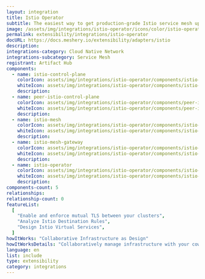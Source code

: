 ```yaml
---
layout: integration
title: Istio Operator
subtitle: The easiest way to get production-grade Istio service mesh up and running
image: /assets/img/integrations/istio-operator/icons/color/istio-operator-color.svg
permalink: extensibility/integrations/istio-operator
docURL: https://docs.meshery.io/extensibility/adapters/istio
description:
integrations-category: Cloud Native Network
integrations-subcategory: Service Mesh
registrant: Artifact Hub
components:
  - name: istio-control-plane
    colorIcon: assets/img/integrations/istio-operator/components/istio-control-plane/icons/color/istio-control-plane-color.svg
    whiteIcon: assets/img/integrations/istio-operator/components/istio-control-plane/icons/white/istio-control-plane-white.svg
    description:
  - name: peer-istio-control-plane
    colorIcon: assets/img/integrations/istio-operator/components/peer-istio-control-plane/icons/color/peer-istio-control-plane-color.svg
    whiteIcon: assets/img/integrations/istio-operator/components/peer-istio-control-plane/icons/white/peer-istio-control-plane-white.svg
    description:
  - name: istio-mesh
    colorIcon: assets/img/integrations/istio-operator/components/istio-mesh/icons/color/istio-mesh-color.svg
    whiteIcon: assets/img/integrations/istio-operator/components/istio-mesh/icons/white/istio-mesh-white.svg
    description:
  - name: istio-mesh-gateway
    colorIcon: assets/img/integrations/istio-operator/components/istio-mesh-gateway/icons/color/istio-mesh-gateway-color.svg
    whiteIcon: assets/img/integrations/istio-operator/components/istio-mesh-gateway/icons/white/istio-mesh-gateway-white.svg
    description:
  - name: istio-operator
    colorIcon: assets/img/integrations/istio-operator/components/istio-operator/icons/color/istio-operator-color.svg
    whiteIcon: assets/img/integrations/istio-operator/components/istio-operator/icons/white/istio-operator-white.svg
    description:
components-count: 5
relationships:
relationship-count: 0
featureList:
  [
    "Enable and enforce mutual TLS between your clusters",
    "Analyze Istio Destination Rules",
    "Design Istio Virtual Services",
  ]
howItWorks: "Collaborative Infrastructure as Design"
howItWorksDetails: "Collaboratively manage infrastructure with your coworkers synchronously sharing the same designs."
language: en
list: include
type: extensibility
category: integrations
---
```

